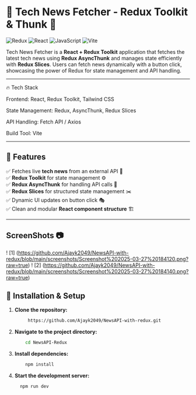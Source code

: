 # 📰 Tech News Fetcher - Redux Toolkit & Thunk 🚀

![Redux](https://img.shields.io/badge/Redux-Toolkit-764ABC?style=for-the-badge&logo=redux&logoColor=white)
![React](https://img.shields.io/badge/React-18.2.0-61DAFB?style=for-the-badge&logo=react&logoColor=white)
![JavaScript](https://img.shields.io/badge/JavaScript-ES6+-F7DF1E?style=for-the-badge&logo=javascript&logoColor=black)
![Vite](https://img.shields.io/badge/Vite-4.0+-646CFF?style=for-the-badge&logo=vite&logoColor=white)

Tech News Fetcher is a **React + Redux Toolkit** application that fetches the latest tech news using **Redux AsyncThunk** and manages state efficiently with **Redux Slices**. Users can fetch news dynamically with a button click, showcasing the power of Redux for state management and API handling.

---
🔥 Tech Stack

Frontend: React, Redux Toolkit, Tailwind CSS

State Management: Redux, AsyncThunk, Redux Slices

API Handling: Fetch API / Axios

Build Tool: Vite

---

## 🎯 **Features**
✅ Fetches live **tech news** from an external API 📡  
✅ **Redux Toolkit** for state management ⚙️  
✅ **Redux AsyncThunk** for handling API calls 📩  
✅ **Redux Slices** for structured state management ✂️  
✅ Dynamic UI updates on button click 🎭  
✅ Clean and modular **React component structure** 🏗️  

---

## ScreenShots 📷

! [1] (https://github.com/Ajayk2049/NewsAPI-with-redux/blob/main/screenshots/Screenshot%202025-03-27%20184120.png?raw=true)
! [2] (https://github.com/Ajayk2049/NewsAPI-with-redux/blob/main/screenshots/Screenshot%202025-03-27%20184140.png?raw=true)

## **🚀 Installation & Setup**  

1. **Clone the repository:**  
   ```sh 
        https://github.com/Ajayk2049/NewsAPI-with-redux.git
2.   **Navigate to the project directory:**  
       ```sh  
           cd NewsAPI-Redux
3.   **Install dependencies:** 
     ```sh
         npm install
4.   **Start the development server:**
       ```sh   
         npm run dev


       
